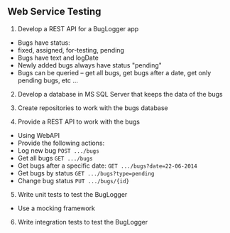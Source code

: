 ## Web Service Testing

1. Develop a REST API for a BugLogger app
 * Bugs have status:
  * fixed, assigned, for-testing, pending
 * Bugs have text and logDate
 * Newly added bugs always have status "pending"
 * Bugs can be queried – get all bugs, get bugs after a date, get only pending bugs, etc ...

2. Develop a database in MS SQL Server that keeps the data of the bugs
3. Create repositories to work with the bugs database

4. Provide a REST API to work with the bugs
 * Using WebAPI
 * Provide the following actions:
  * Log new bug `POST .../bugs`
  * Get all bugs `GET .../bugs`
  * Get bugs after a specific date: `GET .../bugs?date=22-06-2014`
  * Get bugs by status `GET .../bugs?type=pending`
  * Change bug status `PUT .../bugs/{id}`

5. Write unit tests to test the BugLogger
 * Use a mocking framework

6. Write integration tests to test the BugLogger
